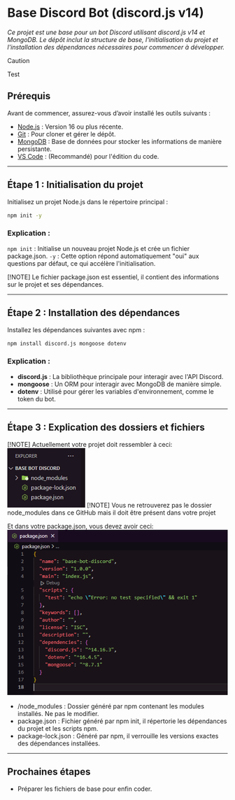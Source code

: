 # Base Discord Bot (discord.js v14)

*Ce projet est une base pour un bot Discord utilisant discord.js v14 et MongoDB. Le dépôt inclut la structure de base, l'initialisation du projet et l'installation des dépendances nécessaires pour commencer à développer.*

> [!CAUTION]
> Test
## Prérequis

Avant de commencer, assurez-vous d’avoir installé les outils suivants :

- [Node.js](https://nodejs.org/fr) : Version 16 ou plus récente.
- [Git](https://git-scm.com/downloads) : Pour cloner et gérer le dépôt.
- [MongoDB](https://www.mongodb.com/fr-fr/cloud/atlas/register) : Base de données pour stocker les informations de manière persistante.
- [VS Code](https://code.visualstudio.com/download) : (Recommandé) pour l'édition du code.

---

## Étape 1 : Initialisation du projet

Initialisez un projet Node.js dans le répertoire principal :

```bash
npm init -y
```

### Explication :

`npm init` : Initialise un nouveau projet Node.js et crée un fichier package.json.
`-y` : Cette option répond automatiquement "oui" aux questions par défaut, ce qui accélère l'initialisation.

[!NOTE] Le fichier package.json est essentiel, il contient des informations sur le projet et ses dépendances.

---

## Étape 2 : Installation des dépendances

Installez les dépendances suivantes avec npm :

```bash
npm install discord.js mongoose dotenv
```

### Explication :

- **discord.js** : La bibliothèque principale pour interagir avec l'API Discord.
- **mongoose** : Un ORM pour interagir avec MongoDB de manière simple.
- **dotenv** : Utilisé pour gérer les variables d'environnement, comme le token du bot.

---

## Étape 3 : Explication des dossiers et fichiers
[!NOTE] Actuellement votre projet doit ressembler à ceci:
![alt text](./Images/image.png)
[!NOTE] Vous ne retrouverez pas le dossier node_modules dans ce GitHub mais il doit être présent dans votre projet


Et dans votre package.json, vous devez avoir ceci:
![alt text](./Images/image-1.png)


- /node_modules : Dossier généré par npm contenant les modules installés. Ne pas le modifier.
- package.json : Fichier généré par npm init, il répertorie les dépendances du projet et les scripts npm.
- package-lock.json : Généré par npm, il verrouille les versions exactes des dépendances installées.

---

## Prochaines étapes
- Préparer les fichiers de base pour enfin coder.